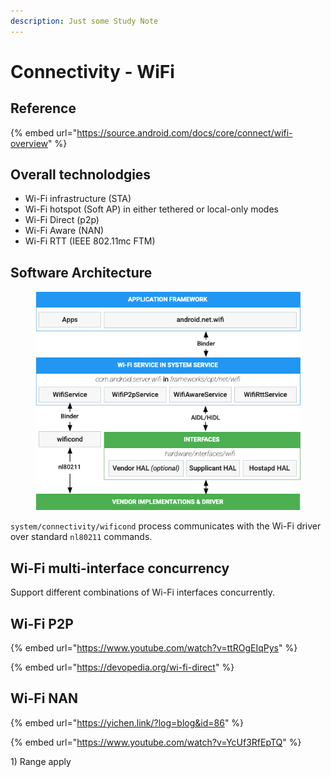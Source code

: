 ```yaml
---
description: Just some Study Note
---
```


# Connectivity - WiFi

## Reference

{% embed url="https://source.android.com/docs/core/connect/wifi-overview" %}

## Overall technolodgies

* Wi-Fi infrastructure (STA)
* Wi-Fi hotspot (Soft AP) in either tethered or local-only modes
* Wi-Fi Direct (p2p)
* Wi-Fi Aware (NAN)
* Wi-Fi RTT (IEEE 802.11mc FTM)

## Software Architecture

<figure><img src=".gitbook/assets/image (5) (1).png" alt=""><figcaption></figcaption></figure>

`system/connectivity/wificond` process communicates with the Wi-Fi driver over standard `nl80211` commands.

## Wi-Fi multi-interface concurrency <a href="#wi-fi_multi-interface_concurrency" id="wi-fi_multi-interface_concurrency"></a>

Support different combinations of Wi-Fi interfaces concurrently.



## Wi-Fi P2P

{% embed url="https://www.youtube.com/watch?v=ttROgEIqPys" %}

{% embed url="https://devopedia.org/wi-fi-direct" %}

## Wi-Fi NAN

{% embed url="https://yichen.link/?log=blog&id=86" %}

{% embed url="https://www.youtube.com/watch?v=YcUf3RfEpTQ" %}

1\) Range apply
